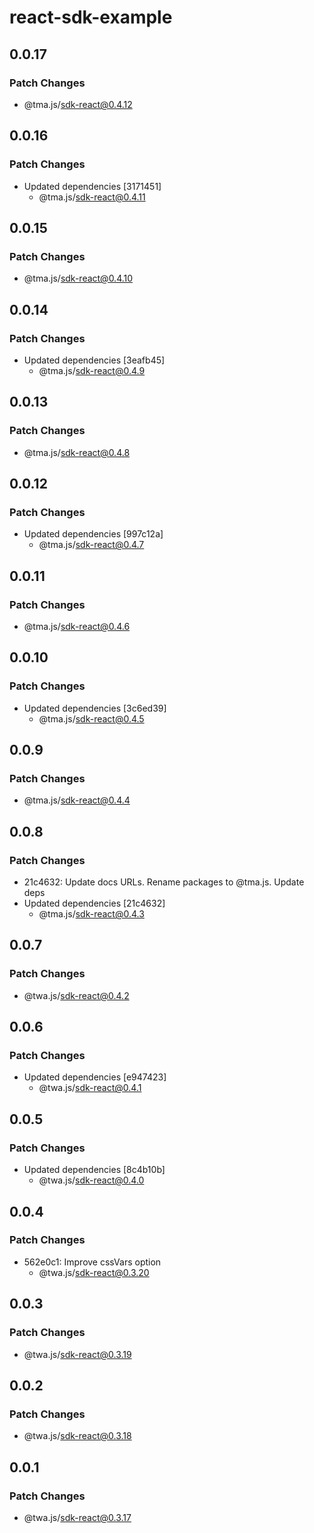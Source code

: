 # react-sdk-example

## 0.0.17

### Patch Changes

- @tma.js/sdk-react@0.4.12

## 0.0.16

### Patch Changes

- Updated dependencies [3171451]
  - @tma.js/sdk-react@0.4.11

## 0.0.15

### Patch Changes

- @tma.js/sdk-react@0.4.10

## 0.0.14

### Patch Changes

- Updated dependencies [3eafb45]
  - @tma.js/sdk-react@0.4.9

## 0.0.13

### Patch Changes

- @tma.js/sdk-react@0.4.8

## 0.0.12

### Patch Changes

- Updated dependencies [997c12a]
  - @tma.js/sdk-react@0.4.7

## 0.0.11

### Patch Changes

- @tma.js/sdk-react@0.4.6

## 0.0.10

### Patch Changes

- Updated dependencies [3c6ed39]
  - @tma.js/sdk-react@0.4.5

## 0.0.9

### Patch Changes

- @tma.js/sdk-react@0.4.4

## 0.0.8

### Patch Changes

- 21c4632: Update docs URLs. Rename packages to @tma.js. Update deps
- Updated dependencies [21c4632]
  - @tma.js/sdk-react@0.4.3

## 0.0.7

### Patch Changes

- @twa.js/sdk-react@0.4.2

## 0.0.6

### Patch Changes

- Updated dependencies [e947423]
  - @twa.js/sdk-react@0.4.1

## 0.0.5

### Patch Changes

- Updated dependencies [8c4b10b]
  - @twa.js/sdk-react@0.4.0

## 0.0.4

### Patch Changes

- 562e0c1: Improve cssVars option
  - @twa.js/sdk-react@0.3.20

## 0.0.3

### Patch Changes

- @twa.js/sdk-react@0.3.19

## 0.0.2

### Patch Changes

- @twa.js/sdk-react@0.3.18

## 0.0.1

### Patch Changes

- @twa.js/sdk-react@0.3.17
